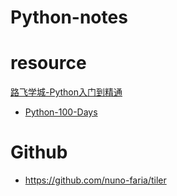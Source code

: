 # Python-notes

# resource
[路飞学城-Python入门到精通](https://book.apeland.cn/details/12/)

- [Python-100-Days](https://github.com/jackfrued/Python-100-Days)


# Github
- https://github.com/nuno-faria/tiler